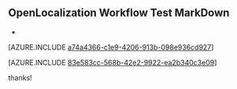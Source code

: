 ## OpenLocalization Workflow Test MarkDown
* 

[AZURE.INCLUDE [a74a4366-c1e9-4206-913b-098e936cd927](calleeMd1.md)]



[AZURE.INCLUDE [83e583cc-568b-42e2-9922-ea2b340c3e09](calleeMd2.md)]

 
thanks!